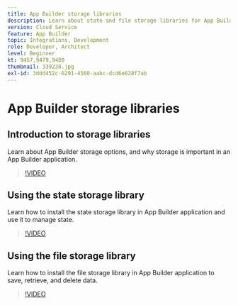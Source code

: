 ```yaml
---
title: App Builder storage libraries
description: Learn about state and file storage libraries for App Builder applications.
version: Cloud Service
feature: App Builder
topic: Integrations, Development
role: Developer, Architect
level: Beginner
kt: 9457,9479,9480
thumbnail: 339238.jpg
exl-id: 3ddd452c-6291-4560-aabc-dcd6e628f7ab
---
```

# App Builder storage libraries

## Introduction to storage libraries

Learn about App Builder storage options, and why storage is important in an App Builder application.

>[!VIDEO](https://video.tv.adobe.com/v/339238/?quality=12&learn=on)

## Using the state storage library

Learn how to install the state storage library in App Builder application and use it to manage state.

>[!VIDEO](https://video.tv.adobe.com/v/339240/?quality=12&learn=on)

## Using the file storage library

Learn how to install the file storage library in App Builder application to save, retrieve, and delete data.

>[!VIDEO](https://video.tv.adobe.com/v/339239/?quality=12&learn=on)

